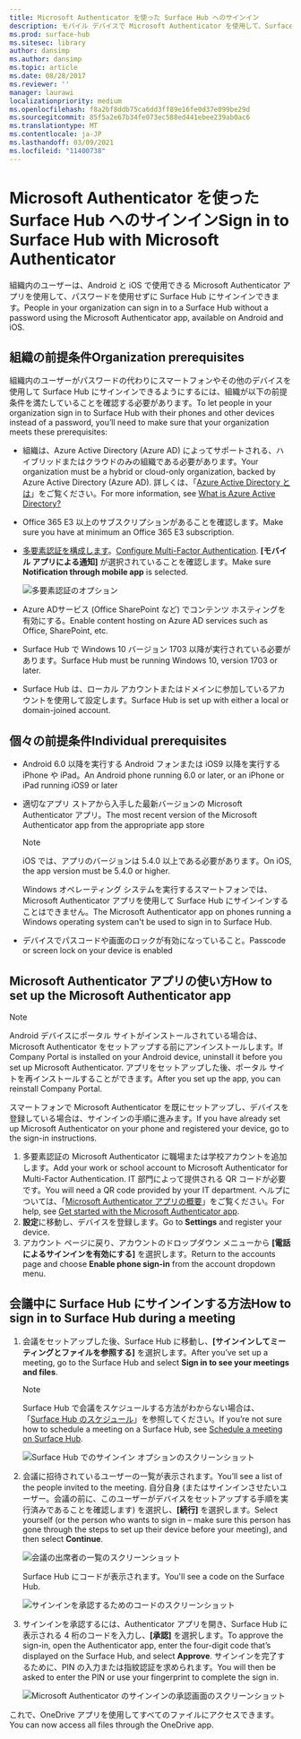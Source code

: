 ```yaml
---
title: Microsoft Authenticator を使った Surface Hub へのサインイン
description: モバイル デバイスで Microsoft Authenticator を使用して、Surface Hub にログインします。
ms.prod: surface-hub
ms.sitesec: library
author: dansimp
ms.author: dansimp
ms.topic: article
ms.date: 08/28/2017
ms.reviewer: ''
manager: laurawi
localizationpriority: medium
ms.openlocfilehash: f8a2bf8ddb75ca6dd3ff89e16fe0d37e099be29d
ms.sourcegitcommit: 85f5a2e67b34fe073ec588ed441ebee239ab0ac6
ms.translationtype: MT
ms.contentlocale: ja-JP
ms.lasthandoff: 03/09/2021
ms.locfileid: "11400738"
---
```

# <a name="sign-in-to-surface-hub-with-microsoft-authenticator"></a><span data-ttu-id="8d285-103">Microsoft Authenticator を使った Surface Hub へのサインイン</span><span class="sxs-lookup"><span data-stu-id="8d285-103">Sign in to Surface Hub with Microsoft Authenticator</span></span>

<span data-ttu-id="8d285-104">組織内のユーザーは、Android と iOS で使用できる Microsoft Authenticator アプリを使用して、パスワードを使用せずに Surface Hub にサインインできます。</span><span class="sxs-lookup"><span data-stu-id="8d285-104">People in your organization can sign in to a Surface Hub  without a password using the Microsoft Authenticator app, available on Android and iOS.</span></span>

## <a name="organization-prerequisites"></a><span data-ttu-id="8d285-105">組織の前提条件</span><span class="sxs-lookup"><span data-stu-id="8d285-105">Organization prerequisites</span></span>

<span data-ttu-id="8d285-106">組織内のユーザーがパスワードの代わりにスマートフォンやその他のデバイスを使用して Surface Hub にサインインできるようにするには、組織が以下の前提条件を満たしていることを確認する必要があります。</span><span class="sxs-lookup"><span data-stu-id="8d285-106">To let people in your organization sign in to Surface Hub with their phones and other devices instead of a password, you’ll need to make sure that your organization meets these prerequisites:</span></span> 

- <span data-ttu-id="8d285-107">組織は、Azure Active Directory (Azure AD) によってサポートされる、ハイブリッドまたはクラウドのみの組織である必要があります。</span><span class="sxs-lookup"><span data-stu-id="8d285-107">Your organization must be a hybrid or cloud-only organization, backed by Azure Active Directory (Azure AD).</span></span> <span data-ttu-id="8d285-108">詳しくは、「[Azure Active Directory とは](https://docs.microsoft.com/azure/active-directory/active-directory-whatis)」をご覧ください。</span><span class="sxs-lookup"><span data-stu-id="8d285-108">For more information, see [What is Azure Active Directory?](https://docs.microsoft.com/azure/active-directory/active-directory-whatis)</span></span>

- <span data-ttu-id="8d285-109">Office 365 E3 以上のサブスクリプションがあることを確認します。</span><span class="sxs-lookup"><span data-stu-id="8d285-109">Make sure you have at minimum an Office 365 E3 subscription.</span></span> 

- <span data-ttu-id="8d285-110">[多要素認証を構成します](https://docs.microsoft.com/azure/active-directory/authentication/howto-mfa-mfasettings)。</span><span class="sxs-lookup"><span data-stu-id="8d285-110">[Configure Multi-Factor Authentication](https://docs.microsoft.com/azure/active-directory/authentication/howto-mfa-mfasettings).</span></span> <span data-ttu-id="8d285-111">**[モバイル アプリによる通知]** が選択されていることを確認します。</span><span class="sxs-lookup"><span data-stu-id="8d285-111">Make sure **Notification through mobile app** is selected.</span></span> 

    ![多要素認証のオプション](images/mfa-options.png)

- <span data-ttu-id="8d285-113">Azure ADサービス (Office SharePoint など) でコンテンツ ホスティングを有効にする。</span><span class="sxs-lookup"><span data-stu-id="8d285-113">Enable content hosting on Azure AD services such as Office, SharePoint, etc.</span></span> 

- <span data-ttu-id="8d285-114">Surface Hub で Windows 10 バージョン 1703 以降が実行されている必要があります。</span><span class="sxs-lookup"><span data-stu-id="8d285-114">Surface Hub must be running Windows 10, version 1703 or later.</span></span>

- <span data-ttu-id="8d285-115">Surface Hub は、ローカル アカウントまたはドメインに参加しているアカウントを使用して設定します。</span><span class="sxs-lookup"><span data-stu-id="8d285-115">Surface Hub is set up with either a local or domain-joined account.</span></span>

## <a name="individual-prerequisites"></a><span data-ttu-id="8d285-116">個々の前提条件</span><span class="sxs-lookup"><span data-stu-id="8d285-116">Individual prerequisites</span></span>

- <span data-ttu-id="8d285-117">Android 6.0 以降を実行する Android フォンまたは iOS9 以降を実行する iPhone や iPad。</span><span class="sxs-lookup"><span data-stu-id="8d285-117">An Android phone running 6.0 or later, or an iPhone or iPad running iOS9 or later</span></span> 

- <span data-ttu-id="8d285-118">適切なアプリ ストアから入手した最新バージョンの Microsoft Authenticator アプリ。</span><span class="sxs-lookup"><span data-stu-id="8d285-118">The most recent version of the Microsoft Authenticator app from the appropriate app store</span></span>

    >[!NOTE]
    ><span data-ttu-id="8d285-119">iOS では、アプリのバージョンは 5.4.0 以上である必要があります。</span><span class="sxs-lookup"><span data-stu-id="8d285-119">On iOS, the app version must be 5.4.0 or higher.</span></span>
    >
    ><span data-ttu-id="8d285-120">Windows オペレーティング システムを実行するスマートフォンでは、Microsoft Authenticator アプリを使用して Surface Hub にサインインすることはできません。</span><span class="sxs-lookup"><span data-stu-id="8d285-120">The Microsoft Authenticator app on phones running a Windows operating system can't be used to sign in to Surface Hub.</span></span>

- <span data-ttu-id="8d285-121">デバイスでパスコードや画面のロックが有効になっていること。</span><span class="sxs-lookup"><span data-stu-id="8d285-121">Passcode or screen lock on your device is enabled</span></span>

## <a name="how-to-set-up-the-microsoft-authenticator-app"></a><span data-ttu-id="8d285-122">Microsoft Authenticator アプリの使い方</span><span class="sxs-lookup"><span data-stu-id="8d285-122">How to set up the Microsoft Authenticator app</span></span>

>[!NOTE]
><span data-ttu-id="8d285-123">Android デバイスにポータル サイトがインストールされている場合は、Microsoft Authenticator をセットアップする前にアンインストールします。</span><span class="sxs-lookup"><span data-stu-id="8d285-123">If Company Portal is installed on your Android device, uninstall it before you set up Microsoft Authenticator.</span></span> <span data-ttu-id="8d285-124">アプリをセットアップした後、ポータル サイトを再インストールすることができます。</span><span class="sxs-lookup"><span data-stu-id="8d285-124">After you set up the app, you can reinstall Company Portal.</span></span>
>
><span data-ttu-id="8d285-125">スマートフォンで Microsoft Authenticator を既にセットアップし、デバイスを登録している場合は、サインインの手順に進みます。</span><span class="sxs-lookup"><span data-stu-id="8d285-125">If you have already set up Microsoft Authenticator on your phone and registered your device, go to the sign-in instructions.</span></span>

1. <span data-ttu-id="8d285-126">多要素認証の Microsoft Authenticator に職場または学校アカウントを追加します。</span><span class="sxs-lookup"><span data-stu-id="8d285-126">Add your work or school account to Microsoft Authenticator for Multi-Factor Authentication.</span></span> <span data-ttu-id="8d285-127">IT 部門によって提供される QR コードが必要です。</span><span class="sxs-lookup"><span data-stu-id="8d285-127">You will need a QR code provided by your IT department.</span></span> <span data-ttu-id="8d285-128">ヘルプについては、「[Microsoft Authenticator アプリの概要](https://docs.microsoft.com/azure/multi-factor-authentication/end-user/microsoft-authenticator-app-how-to)」をご覧ください。</span><span class="sxs-lookup"><span data-stu-id="8d285-128">For help, see [Get started with the Microsoft Authenticator app](https://docs.microsoft.com/azure/multi-factor-authentication/end-user/microsoft-authenticator-app-how-to).</span></span>
2. <span data-ttu-id="8d285-129">**設定**に移動し、デバイスを登録します。</span><span class="sxs-lookup"><span data-stu-id="8d285-129">Go to **Settings** and register your device.</span></span>
3. <span data-ttu-id="8d285-130">アカウント ページに戻り、アカウントのドロップダウン メニューから **[電話によるサインインを有効にする]** を選択します。</span><span class="sxs-lookup"><span data-stu-id="8d285-130">Return to the accounts page and choose **Enable phone sign-in** from the account dropdown menu.</span></span>

## <a name="how-to-sign-in-to-surface-hub-during-a-meeting"></a><span data-ttu-id="8d285-131">会議中に Surface Hub にサインインする方法</span><span class="sxs-lookup"><span data-stu-id="8d285-131">How to sign in to Surface Hub during a meeting</span></span>

1. <span data-ttu-id="8d285-132">会議をセットアップした後、Surface Hub に移動し、**[サインインしてミーティングとファイルを参照する]** を選択します。</span><span class="sxs-lookup"><span data-stu-id="8d285-132">After you’ve set up a meeting, go to the Surface Hub and select **Sign in to see your meetings and files**.</span></span>

    >[!NOTE]
    ><span data-ttu-id="8d285-133">Surface Hub で会議をスケジュールする方法がわからない場合は、「[Surface Hub のスケジュール](https://support.microsoft.com/help/17325/surfacehub-schedulemeeting)」を参照してください。</span><span class="sxs-lookup"><span data-stu-id="8d285-133">If you’re not sure how to schedule a meeting on a Surface Hub, see [Schedule a meeting on Surface Hub](https://support.microsoft.com/help/17325/surfacehub-schedulemeeting).</span></span>

    ![Surface Hub でのサインイン オプションのスクリーンショット](images/sign-in.png)

2. <span data-ttu-id="8d285-135">会議に招待されているユーザーの一覧が表示されます。</span><span class="sxs-lookup"><span data-stu-id="8d285-135">You’ll see a list of the people invited to the meeting.</span></span> <span data-ttu-id="8d285-136">自分自身 (またはサインインさせたいユーザー。会議の前に、このユーザーがデバイスをセットアップする手順を実行済みであることを確認します) を選択し、**[続行]** を選択します。</span><span class="sxs-lookup"><span data-stu-id="8d285-136">Select yourself (or the person who wants to sign in – make sure this person has gone through the steps to set up their device before your meeting), and then select **Continue**.</span></span>

    ![会議の出席者の一覧のスクリーンショット](images/attendees.png)

    <span data-ttu-id="8d285-138">Surface Hub にコードが表示されます。</span><span class="sxs-lookup"><span data-stu-id="8d285-138">You'll see a code on the Surface Hub.</span></span>

    ![サインインを承認するためのコードのスクリーンショット](images/approve-signin.png)

3. <span data-ttu-id="8d285-140">サインインを承認するには、Authenticator アプリを開き、Surface Hub に表示される 4 桁のコードを入力し、**[承認]** を選択します。</span><span class="sxs-lookup"><span data-stu-id="8d285-140">To approve the sign-in, open the Authenticator app, enter the four-digit code that’s displayed on the Surface Hub, and select **Approve**.</span></span> <span data-ttu-id="8d285-141">サインインを完了するために、PIN の入力または指紋認証を求められます。</span><span class="sxs-lookup"><span data-stu-id="8d285-141">You will then be asked to enter the PIN or use your fingerprint to complete the sign in.</span></span> 

    ![Microsoft Authenticator のサインインの承認画面のスクリーンショット](images/approve-signin2.png)

<span data-ttu-id="8d285-143">これで、OneDrive アプリを使用してすべてのファイルにアクセスできます。</span><span class="sxs-lookup"><span data-stu-id="8d285-143">You can now access all files through the OneDrive app.</span></span>
